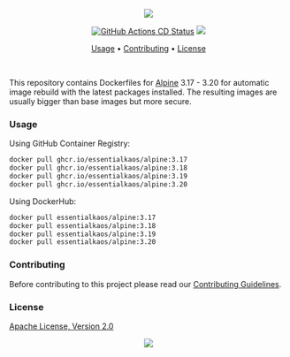 <p align="center"><a href="#readme"><img src="https://gh.kaos.st/alpine.svg"/></a></p>

<p align="center">
  <a href="https://kaos.sh/w/alpine/cd"><img src="https://kaos.sh/w/alpine/cd.svg" alt="GitHub Actions CD Status" /></a>
  <a href="#license"><img src="https://gh.kaos.st/apache2.svg"></a>
</p>

<p align="center"><a href="#usage">Usage</a> • <a href="#contributing">Contributing</a> • <a href="#license">License</a></p>

<br/>

This repository contains Dockerfiles for [Alpine](https://www.alpinelinux.org) 3.17 - 3.20 for automatic image rebuild with the latest packages installed. The resulting images are usually bigger than base images but more secure.

### Usage

Using GitHub Container Registry:

```bash
docker pull ghcr.io/essentialkaos/alpine:3.17
docker pull ghcr.io/essentialkaos/alpine:3.18
docker pull ghcr.io/essentialkaos/alpine:3.19
docker pull ghcr.io/essentialkaos/alpine:3.20
```

Using DockerHub:

```bash
docker pull essentialkaos/alpine:3.17
docker pull essentialkaos/alpine:3.18
docker pull essentialkaos/alpine:3.19
docker pull essentialkaos/alpine:3.20
```

### Contributing

Before contributing to this project please read our [Contributing Guidelines](https://github.com/essentialkaos/contributing-guidelines#contributing-guidelines).

### License

[Apache License, Version 2.0](http://www.apache.org/licenses/LICENSE-2.0)

<p align="center"><a href="https://essentialkaos.com"><img src="https://gh.kaos.st/ekgh.svg"/></a></p>

